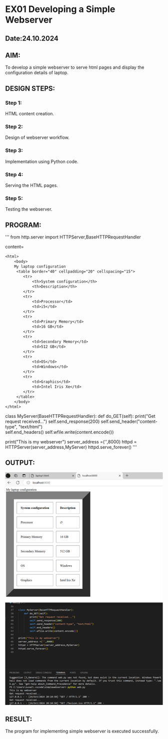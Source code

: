 # EX01 Developing a Simple Webserver
## Date:24.10.2024

## AIM:
To develop a simple webserver to serve html pages and display the configuration details of laptop.

## DESIGN STEPS:
### Step 1: 
HTML content creation.

### Step 2:
Design of webserver workflow.

### Step 3:
Implementation using Python code.

### Step 4:
Serving the HTML pages.

### Step 5:
Testing the webserver.

## PROGRAM:
'''
from http.server import HTTPServer,BaseHTTPRequestHandler

content=
```
<html>
    <body>
    My laptop configuration
     <table border="40" cellpadding="20" cellspacing="15">
        <tr>
            <th>System configuration</th>
            <th>Description</th>
        </tr>
        <tr>
            <td>Processor</td>
            <td>i5</td>
        </tr>
        <tr>
            <td>Primary Memory</td>
            <td>16 GB</td>
        </tr>
        <tr>
            <td>Secondary Memory</td>
            <td>512 GB</td>
        </tr>
        <tr>
            <td>OS</td>
            <td>Windows</td>
        </tr>
        <tr>
            <td>Graphics</td>
            <td>Intel Iris Xe</td>
        </tr>
     </table>
    </body>
</html>
```

class MyServer(BaseHTTPRequestHandler):
    def do_GET(self):
        print("Get request received...")
        self.send_response(200) 
        self.send_header("content-type", "text/html")       
        self.end_headers()
        self.wfile.write(content.encode())

print("This is my webserver") 
server_address =('',8000)
httpd = HTTPServer(server_address,MyServer)
httpd.serve_forever()
'''
## OUTPUT:
![alt text](<Screenshot 2024-10-24 201109.png>)
![alt text](<Screenshot 2024-10-24 201438.png>)

## RESULT:
The program for implementing simple webserver is executed successfully.
